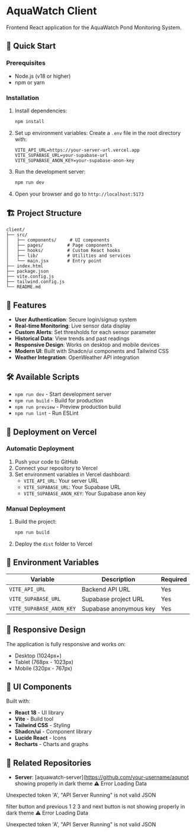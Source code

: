 # AquaWatch Client

Frontend React application for the AquaWatch Pond Monitoring System.

## 🚀 Quick Start

### Prerequisites
- Node.js (v18 or higher)
- npm or yarn

### Installation
1. Install dependencies:
   ```bash
   npm install
   ```

2. Set up environment variables:
   Create a `.env` file in the root directory with:
   ```
   VITE_API_URL=https://your-server-url.vercel.app
   VITE_SUPABASE_URL=your-supabase-url
   VITE_SUPABASE_ANON_KEY=your-supabase-anon-key
   ```

3. Run the development server:
   ```bash
   npm run dev
   ```

4. Open your browser and go to `http://localhost:5173`

## 🏗️ Project Structure

```
client/
├── src/
│   ├── components/     # UI components
│   ├── pages/         # Page components
│   ├── hooks/         # Custom React hooks
│   ├── lib/           # Utilities and services
│   └── main.jsx       # Entry point
├── index.html
├── package.json
├── vite.config.js
├── tailwind.config.js
└── README.md
```

## 🌟 Features

- **User Authentication**: Secure login/signup system
- **Real-time Monitoring**: Live sensor data display
- **Custom Alerts**: Set thresholds for each sensor parameter
- **Historical Data**: View trends and past readings
- **Responsive Design**: Works on desktop and mobile devices
- **Modern UI**: Built with Shadcn/ui components and Tailwind CSS
- **Weather Integration**: OpenWeather API integration

## 🛠️ Available Scripts

- `npm run dev` - Start development server
- `npm run build` - Build for production
- `npm run preview` - Preview production build
- `npm run lint` - Run ESLint

## 🚀 Deployment on Vercel

### Automatic Deployment
1. Push your code to GitHub
2. Connect your repository to Vercel
3. Set environment variables in Vercel dashboard:
   - `VITE_API_URL`: Your server URL
   - `VITE_SUPABASE_URL`: Your Supabase URL
   - `VITE_SUPABASE_ANON_KEY`: Your Supabase anon key

### Manual Deployment
1. Build the project:
   ```bash
   npm run build
   ```

2. Deploy the `dist` folder to Vercel

## 🔧 Environment Variables

| Variable | Description | Required |
|----------|-------------|----------|
| `VITE_API_URL` | Backend API URL | Yes |
| `VITE_SUPABASE_URL` | Supabase project URL | Yes |
| `VITE_SUPABASE_ANON_KEY` | Supabase anonymous key | Yes |

## 📱 Responsive Design

The application is fully responsive and works on:
- Desktop (1024px+)
- Tablet (768px - 1023px)
- Mobile (320px - 767px)

## 🎨 UI Components

Built with:
- **React 18** - UI library
- **Vite** - Build tool
- **Tailwind CSS** - Styling
- **Shadcn/ui** - Component library
- **Lucide React** - Icons
- **Recharts** - Charts and graphs

## 🔗 Related Repositories

- **Server**: [aquawatch-server](https://github.com/your-username/aqunot showing properly in dark theme 
⚠️
Error Loading Data

Unexpected token 'A', "API Server Running" is not valid JSON



filter button and previous 1 2 3 and next button is not showing properly in dark theme 
⚠️
Error Loading Data

Unexpected token 'A', "API Server Running" is not valid JSON